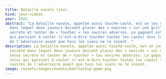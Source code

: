 ```yaml
---
title: Bataille navale (jeu)
kind: jeux-videos
year: 1931
abstract: "La bataille navale, appelée aussi touché-coulé, est un jeu de société
  dans lequel deux joueurs doivent placer des « navires » sur une grille tenue
  secrète et tenter de « toucher » les navires adverses. Le gagnant est celui
  qui parvient à couler (c'est-à-dire toucher toutes les cases) tous les navires
  de l'adversaire avant que tous les siens ne le soient. "
description: La bataille navale, appelée aussi touché-coulé, est un jeu de
  société dans lequel deux joueurs doivent placer des « navires » sur une grille
  tenue secrète et tenter de « toucher » les navires adverses. Le gagnant est
  celui qui parvient à couler (c'est-à-dire toucher toutes les cases) tous les
  navires de l'adversaire avant que tous les siens ne le soient.
image: /assets/images/events/battleship-game.png
---
```

